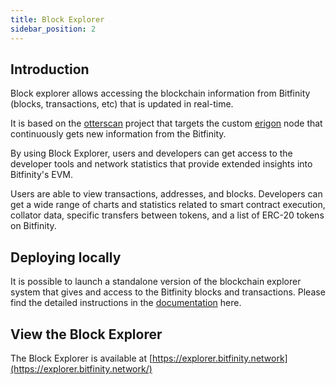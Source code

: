 ```yaml
---
title: Block Explorer
sidebar_position: 2
---
```


## Introduction

Block explorer allows accessing the blockchain information from Bitfinity (blocks, transactions, etc) that is updated in real-time.

It is based on the [otterscan](https://github.com/wmitsuda/otterscan) project that targets the custom [erigon](https://github.com/ledgerwatch/erigon) node that continuously gets new information from the Bitfinity.

By using Block Explorer, users and developers can get access to the developer tools and network statistics that provide
extended insights into Bitfinity's EVM.

Users are able to view transactions, addresses, and blocks.
Developers can get a wide range of charts and statistics related to smart contract execution,
collator data, specific transfers between tokens, and a list of ERC-20 tokens on Bitfinity.

## Deploying locally

It is possible to launch a standalone version of the blockchain explorer system that gives and access to the Bitfinity blocks and transactions. Please find the detailed instructions in the [documentation](https://github.com/bitfinity-network/erigon/tree/EPROD-178_implement_block_importer/cmd/blockimporter/Readme.md) here.

## View the Block Explorer

The Block Explorer is available at [https://explorer.bitfinity.network](https://explorer.bitfinity.network/)
